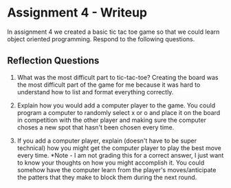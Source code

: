 # Assignment 4 - Writeup

In assignment 4 we created a basic tic tac toe game so that we could learn object oriented programming. Respond to the following questions.

## Reflection Questions

1. What was the most difficult part to tic-tac-toe?
Creating the board was the most difficult part of the game for me because it was hard to understand how to list and format everything correctly. 

2. Explain how you would add a computer player to the game.
You could program a computer to randomly select x or o and place it on the board in competition with the other player and making sure the computer choses a new spot that hasn't been chosen every time. 

3. If you add a computer player, explain (doesn't have to be super technical) how you might get the computer player to play the best move every time. *Note - I am not grading this for a correct answer, I just want to know your thoughts on how you might accomplish it.
You could somehow have the computer learn from the player's moves/anticipate the patters that they make to block them during the next round. 